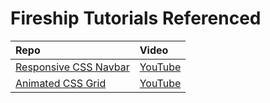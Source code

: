 # Fireship Tutorials Referenced

| Repo | Video |
| :--- | :--- |
| [Responsive CSS Navbar](https://github.com/fireship-io/222-responsive-icon-nav-css) | [YouTube](https://www.youtube.com/watch?v=biOMz4puGt8&list=PL0vfts4VzfNjfHKRKkMjm_xUXglH6HtL1&index=3) |
| [Animated CSS Grid](https://github.com/fireship-io/224-animated-css-grid) | [YouTube](https://www.youtube.com/watch?v=705XCEruZFs&list=PL0vfts4VzfNjfHKRKkMjm_xUXglH6HtL1&index=2)